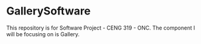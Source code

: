 # GallerySoftware
This repository is for Software Project - CENG 319 - ONC. The component I will be focusing on is Gallery. 
